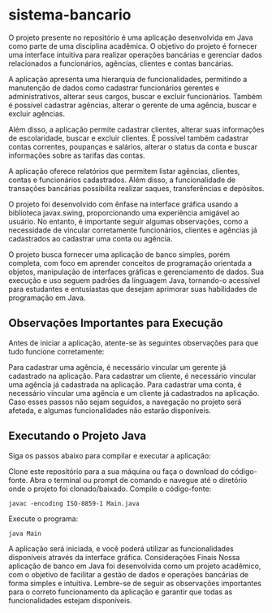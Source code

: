 # sistema-bancario

O projeto presente no repositório é uma aplicação desenvolvida em Java como parte de uma disciplina acadêmica. O objetivo do projeto é fornecer uma interface intuitiva para realizar operações bancárias e gerenciar dados relacionados a funcionários, agências, clientes e contas bancárias.

A aplicação apresenta uma hierarquia de funcionalidades, permitindo a manutenção de dados como cadastrar funcionários gerentes e administrativos, alterar seus cargos, buscar e excluir funcionários. Também é possível cadastrar agências, alterar o gerente de uma agência, buscar e excluir agências.

Além disso, a aplicação permite cadastrar clientes, alterar suas informações de escolaridade, buscar e excluir clientes. É possível também cadastrar contas correntes, poupanças e salários, alterar o status da conta e buscar informações sobre as tarifas das contas.

A aplicação oferece relatórios que permitem listar agências, clientes, contas e funcionários cadastrados. Além disso, a funcionalidade de transações bancárias possibilita realizar saques, transferências e depósitos.

O projeto foi desenvolvido com ênfase na interface gráfica usando a biblioteca javax.swing, proporcionando uma experiência amigável ao usuário. No entanto, é importante seguir algumas observações, como a necessidade de vincular corretamente funcionários, clientes e agências já cadastrados ao cadastrar uma conta ou agência.

O projeto busca fornecer uma aplicação de banco simples, porém completa, com foco em aprender conceitos de programação orientada a objetos, manipulação de interfaces gráficas e gerenciamento de dados. Sua execução e uso seguem padrões da linguagem Java, tornando-o acessível para estudantes e entusiastas que desejam aprimorar suas habilidades de programação em Java.

## Observações Importantes para Execução

Antes de iniciar a aplicação, atente-se às seguintes observações para que tudo funcione corretamente:

Para cadastrar uma agência, é necessário vincular um gerente já cadastrado na aplicação.
Para cadastrar um cliente, é necessário vincular uma agência já cadastrada na aplicação.
Para cadastrar uma conta, é necessário vincular uma agência e um cliente já cadastrados na aplicação.
Caso esses passos não sejam seguidos, a navegação no projeto será afetada, e algumas funcionalidades não estarão disponíveis.

## Executando o Projeto Java
Siga os passos abaixo para compilar e executar a aplicação:

Clone este repositório para a sua máquina ou faça o download do código-fonte.
Abra o terminal ou prompt de comando e navegue até o diretório onde o projeto foi clonado/baixado.
Compile o código-fonte:
```
javac -encoding ISO-8859-1 Main.java
```
Execute o programa:
```
java Main
```
A aplicação será iniciada, e você poderá utilizar as funcionalidades disponíveis através da interface gráfica.
Considerações Finais
Nossa aplicação de banco em Java foi desenvolvida como um projeto acadêmico, com o objetivo de facilitar a gestão de dados e operações bancárias de forma simples e intuitiva. Lembre-se de seguir as observações importantes para o correto funcionamento da aplicação e garantir que todas as funcionalidades estejam disponíveis.
